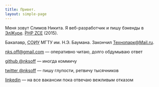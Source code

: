 ```yaml
---
title: Привет.
layout: simple-page
---
```


Меня зовут Слимов Никита. Я веб-разработчик и пишу бэкенды в <a target="_blank" class="text--red" href="http://eljur.ru.">ЭлЖуре</a>. <span class="text--nowrap"><a target="_blank" title="PHP Zend Certified Engineer" href="http://www.zend.com/en/yellow-pages/ZEND027717">PHP ZCE</a> (2015)</span>.

Бакалавр, <abbr class="text--abbr" title="Системы обработки информации и управления, ИУ5">СОИУ</abbr> МГТУ им. Н.Э. Баумана. Закончил <a target="_blank" href="https://park.mail.ru/alumni/82/2460/">Технопарк@Mail.ru</a>.

<a target="_blank" href="mailto:nks.off@gmail.com">nks.off@gmail.com</a> &mdash; оперативно читаю, долго обдумываю ответ

<a target="_blank" href="https://github.com/nksoff">github @nksoff</a> &mdash; иногда коммичу

<a target="_blank" href="https://twitter.com/@nksoff">twitter @nksoff</a> &mdash; пишу глупости, ретвичу тысячников

<a target="_blank" href="https://ru.linkedin.com/in/nksoff">linkedin</a> &mdash; на все вакансии пока отвечаю вежливым отказом
